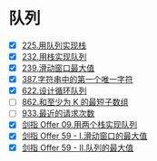 

# 队列

- [x] [225.用队列实现栈](https://leetcode-cn.com/problems/implement-stack-using-queues)
- [x] [232.用栈实现队列](https://leetcode-cn.com/problems/implement-queue-using-stacks)
- [x] [239.滑动窗口最大值](https://leetcode-cn.com/problems/sliding-window-maximum)
- [x] [387.字符串中的第一个唯一字符](https://leetcode-cn.com/problems/first-unique-character-in-a-string)
- [x] [622.设计循环队列](https://leetcode-cn.com/problems/design-circular-queue)
- [ ] [862.和至少为 K 的最短子数组](https://leetcode-cn.com/problems/shortest-subarray-with-sum-at-least-k)
- [ ] [933.最近的请求次数](https://leetcode-cn.com/problems/number-of-recent-calls)
- [x] [剑指 Offer 09.用两个栈实现队列](https://leetcode-cn.com/problems/yong-liang-ge-zhan-shi-xian-dui-lie-lcof)
- [x] [剑指 Offer 59 - I.滑动窗口的最大值](https://leetcode-cn.com/problems/hua-dong-chuang-kou-de-zui-da-zhi-lcof/)
- [x] [剑指 Offer 59 - II.队列的最大值](https://leetcode-cn.com/problems/dui-lie-de-zui-da-zhi-lcof/)